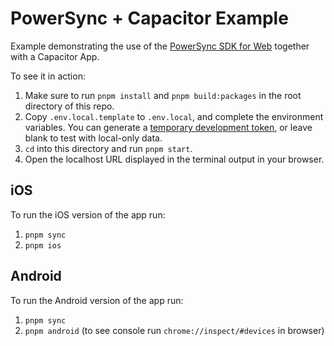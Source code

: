 # PowerSync + Capacitor Example

Example demonstrating the use of the [PowerSync SDK for Web](/packages/web/README.md) together with a Capacitor App.

To see it in action:

1. Make sure to run `pnpm install` and `pnpm build:packages` in the root directory of this repo.
2. Copy `.env.local.template` to `.env.local`, and complete the environment variables. You can generate a [temporary development token](https://docs.powersync.com/usage/installation/authentication-setup/development-tokens), or leave blank to test with local-only data.
3. `cd` into this directory and run `pnpm start`.
4. Open the localhost URL displayed in the terminal output in your browser.

## iOS

To run the iOS version of the app run:

 1. `pnpm sync`
 2. `pnpm ios`

## Android

To run the Android version of the app run:

 1. `pnpm sync`
 2. `pnpm android` (to see console run `chrome://inspect/#devices` in browser)

